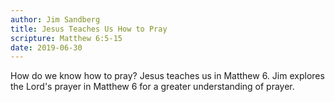 ```yaml
---
author: Jim Sandberg
title: Jesus Teaches Us How to Pray
scripture: Matthew 6:5-15
date: 2019-06-30
---
```


How do we know how to pray? Jesus teaches us in Matthew 6. Jim explores the Lord's prayer in Matthew 6 for a greater understanding of prayer.
